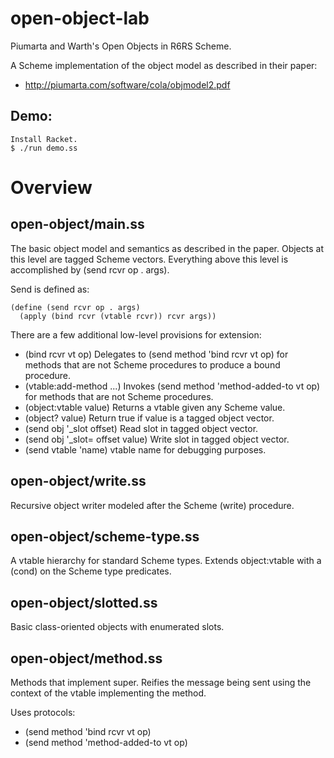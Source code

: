open-object-lab
===============

Piumarta and Warth's Open Objects in R6RS Scheme.

A Scheme implementation of the object model as described in their paper:

* http://piumarta.com/software/cola/objmodel2.pdf

Demo:
-----

    Install Racket.
    $ ./run demo.ss

Overview
========

open-object/main.ss
-------------------

The basic object model and semantics as described in the paper.
Objects at this level are tagged Scheme vectors.
Everything above this level is accomplished by (send rcvr op . args).

Send is defined as:

    (define (send rcvr op . args)
      (apply (bind rcvr (vtable rcvr)) rcvr args))

There are a few additional low-level provisions for extension:

* (bind rcvr vt op)
Delegates to (send method 'bind rcvr vt op) for methods that are not
Scheme procedures to produce a bound procedure.
* (vtable:add-method ...)
Invokes (send method 'method-added-to vt op) for methods that are not Scheme procedures.
* (object:vtable value)
Returns a vtable given any Scheme value.
* (object? value)
Return true if value is a tagged object vector.
* (send obj '_slot offset)
Read slot in tagged object vector.
* (send obj '_slot= offset value)
Write slot in tagged object vector.
* (send vtable 'name)
vtable name for debugging purposes.

open-object/write.ss
--------------------

Recursive object writer modeled after the Scheme (write) procedure.

open-object/scheme-type.ss
--------------------------

A vtable hierarchy for standard Scheme types.
Extends object:vtable with a (cond) on the Scheme type predicates.

open-object/slotted.ss
----------------------

Basic class-oriented objects with enumerated slots.

open-object/method.ss
---------------------

Methods that implement super.
Reifies the message being sent using the context of the vtable implementing
the method.

Uses protocols:
* (send method 'bind rcvr vt op)
* (send method 'method-added-to vt op)
